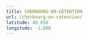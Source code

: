 ```yaml
---
title: CHERBOURG-EN-COTENTION
url: /cherbourg-en-cotention/
latitude: 49.658
longitude: -1.688
---
```

